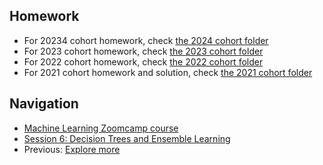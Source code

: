 ## Homework

* For 20234 cohort homework, check [the 2024 cohort folder](../cohorts/2024/06-trees/homework.md)
* For 2023 cohort homework, check [the 2023 cohort folder](../cohorts/2023/)
* For 2022 cohort homework, check [the 2022 cohort folder](../cohorts/2022/)
* For 2021 cohort homework and solution, check [the 2021 cohort folder](../cohorts/2021/06-trees/)


## Navigation

* [Machine Learning Zoomcamp course](../)
* [Session 6: Decision Trees and Ensemble Learning](./)
* Previous: [Explore more](11-explore-more.md)
